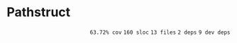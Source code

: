 # Pathstruct

<p align="right"><code>63.72% cov</code>&nbsp;<code>160 sloc</code>&nbsp;<code>13 files</code>&nbsp;<code>2 deps</code>&nbsp;<code>9 dev deps</code></p>



<br />

<!-- START doctoc -->
<!-- END doctoc -->
